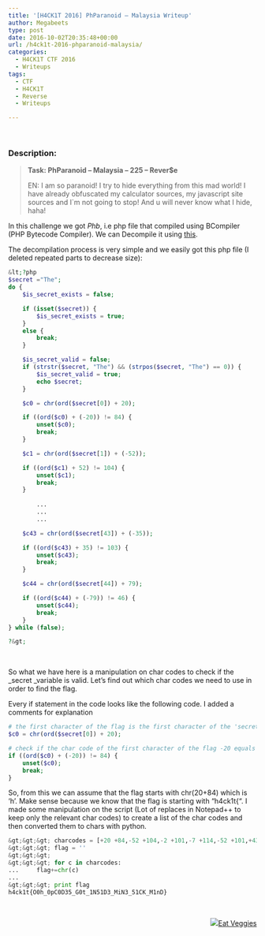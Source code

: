 ```yaml
---
title: '[H4CK1T 2016] PhParanoid – Malaysia Writeup'
author: Megabeets
type: post
date: 2016-10-02T20:35:48+00:00
url: /h4ck1t-2016-phparanoid-malaysia/
categories:
  - H4CK1T CTF 2016
  - Writeups
tags:
  - CTF
  - H4CK1T
  - Reverse
  - Writeups

---
```

&nbsp;

### **Description**:

> **Task: PhParanoid &#8211; Malaysia &#8211; 225 &#8211; Rever$e**
> 
> <span style="font-weight: 400;">EN: I am so paranoid! I try to hide everything from this mad world! I have already obfuscated my calculator sources, my javascript site sources and I`m not going to stop! And u will never know what I hide, haha!</span>

In this challenge we got _Phb_, i.e php file that compiled using BCompiler (PHP Bytecode Compiler). We can Decompile it using [this][1].

The decompilation process is very simple and we easily got this php file (I deleted repeated parts to decrease size):

```php
&lt;?php
$secret ="The";
do {
	$is_secret_exists = false;

	if (isset($secret)) {
		$is_secret_exists = true;
	}
	else {
		break;
	}

	$is_secret_valid = false;
	if (strstr($secret, "The") && (strpos($secret, "The") == 0)) {
		$is_secret_valid = true;
		echo $secret;
	}

	$c0 = chr(ord($secret[0]) + 20);

	if ((ord($c0) + (-20)) != 84) {
		unset($c0);
		break;
	}

	$c1 = chr(ord($secret[1]) + (-52));

	if ((ord($c1) + 52) != 104) {
		unset($c1);
		break;
	}
	
		...
		...
		...

	$c43 = chr(ord($secret[43]) + (-35));

	if ((ord($c43) + 35) != 103) {
		unset($c43);
		break;
	}

	$c44 = chr(ord($secret[44]) + 79);

	if ((ord($c44) + (-79)) != 46) {
		unset($c44);
		break;
	}
} while (false);

?&gt;

```


&nbsp;

So what we have here is a manipulation on char codes to check if the _secret _variable is valid. Let&#8217;s find out which char codes we need to use in order to find the flag.

Every if statement in the code looks like the following code. I added a comments for explanation

```php
# the first character of the flag is the first character of the 'secret' + 20
$c0 = chr(ord($secret[0]) + 20);

# check if the char code of the first character of the flag -20 equals 84
if ((ord($c0) + (-20)) != 84) {
	unset($c0);
	break;
}
```


So, from this we can assume that the flag starts with chr(20+84) which is &#8216;h&#8217;. Make sense because we know that the flag is starting with &#8220;h4ck1t{&#8220;. I made some manipulation on the script (Lot of replaces in Notepad++ to keep only the relevant char codes) to create a list of the char codes and then converted them to chars with python.

```python
&gt;&gt;&gt; charcodes = [+20 +84,-52 +104,-2 +101,-7 +114,-52 +101,+43 +73,+8 +115,+1 +78,-63 +111,+22 +82,-10 +105,-55 +103,+8 +104,-49 +116,-17 +65,-42 +110,-49 +100,-34 +87,-19 +114,-40 +111,-62 +110,+13 +103,+49 +46,-35 +84,-26 +104,-48 +101,-65 +114,-33 +101,-28 +79,-15 +110,-31 +108,-16 +121,+8 +70,-66 +117,-15 +110,-12 +65,-61 +110,-33 +100,+9 +66,-16 +111,-37 +114,-56 +105,+0 +110,-35 +103,+79 +46]
&gt;&gt;&gt; flag = ''
&gt;&gt;&gt;
&gt;&gt;&gt; for c in charcodes:
...     flag+=chr(c)
...
&gt;&gt;&gt; print flag
h4ck1t{O0h_0pC0D35_G0t_1N51D3_MiN3_51CK_M1nD}
```


&nbsp;

<div class="nf-post-footer">
  <p style="text-align: right">
    <a href="https://www.megabeets.net/about.html#vegan"><img src="../uploads/megabeets_inline_logo.png" />Eat Veggies</a>
  </p>
</div>

 [1]: https://bitbucket.org/xdasm/decompiler/issues/49/bcompiler-list